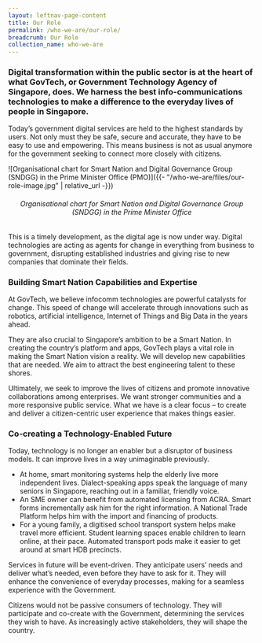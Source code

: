 ```yaml
---
layout: leftnav-page-content
title: Our Role
permalink: /who-we-are/our-role/
breadcrumb: Our Role
collection_name: who-we-are
---
```


### Digital transformation within the public sector is at the heart of what GovTech, or Government Technology Agency of Singapore, does. We harness the best info-communications technologies to make a difference to the everyday lives of people in Singapore.

Today’s government digital services are held to the highest standards by users. Not only must they be safe, secure and accurate, they have to be easy to use and empowering. This means business is not as usual anymore for the government seeking to connect more closely with citizens.

![Organisational chart for Smart Nation and Digital Governance Group (SNDGG) in the Prime Minister Office (PMO)]({{- "/who-we-are/files/our-role-image.jpg" | relative_url -}})

###### <center>Organisational chart for Smart Nation and Digital Governance Group (SNDGG) in the Prime Minister Office</center>

This is a timely development, as the digital age is now under way. Digital technologies are acting as agents for change in everything from business to government, disrupting established industries and giving rise to new companies that dominate their fields.

### **Building Smart Nation Capabilities and Expertise**

At GovTech, we believe infocomm technologies are powerful catalysts for change. This speed of change will accelerate through innovations such as robotics, artificial intelligence, Internet of Things and Big Data in the years ahead.

They are also crucial to Singapore’s ambition to be a Smart Nation. In creating the country’s platform and apps, GovTech plays a vital role in making the Smart Nation vision a reality. We will develop new capabilities that are needed. We aim to attract the best engineering talent to these shores.

Ultimately, we seek to improve the lives of citizens and promote innovative collaborations among enterprises. We want stronger communities and a more responsive public service. What we have is a clear focus – to create and deliver a citizen-centric user experience that makes things easier. 

### **Co-creating a Technology-Enabled Future**

Today, technology is no longer an enabler but a disruptor of business models. It can improve lives in a way unimaginable previously.

* At home, smart monitoring systems help the elderly live more independent lives. Dialect-speaking apps speak the language of many seniors in Singapore, reaching out in a familiar, friendly voice.
* An SME owner can benefit from automated licensing from ACRA. Smart forms incrementally ask him for the right information. A National Trade Platform helps him with the import and financing of products.
* For a young family, a digitised school transport system helps make travel more efficient. Student learning spaces enable children to learn online, at their pace. Automated transport pods make it easier to get around at smart HDB precincts.

Services in future will be event-driven. They anticipate users’ needs and deliver what’s needed, even before they have to ask for it. They will enhance the convenience of everyday processes, making for a seamless experience with the Government.

Citizens would not be passive consumers of technology. They will participate and co-create with the Government, determining the services they wish to have. As increasingly active stakeholders, they will shape the country.
